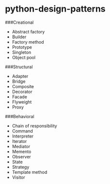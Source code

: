 python-design-patterns
======================

###Creational  	
*  Abstract factory 
* Builder 
* Factory method 
* Prototype 
* Singleton 
* Object pool


###Structural	  
* Adapter
* Bridge 
* Composite 
* Decorator 
* Facade 
* Flyweight 
* Proxy  

###Behavioral	   
* Chain of responsibility 
* Command 
* Interpreter 
* Iterator 
* Mediator 
* Memento 
* Observer 
* State 
* Strategy 
* Template method 
* Visitor